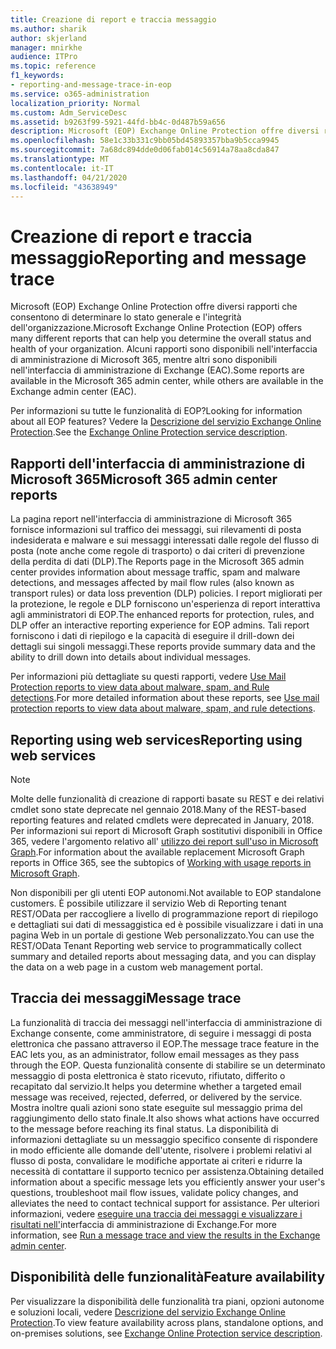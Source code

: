 ```yaml
---
title: Creazione di report e traccia messaggio
ms.author: sharik
author: skjerland
manager: mnirkhe
audience: ITPro
ms.topic: reference
f1_keywords:
- reporting-and-message-trace-in-eop
ms.service: o365-administration
localization_priority: Normal
ms.custom: Adm_ServiceDesc
ms.assetid: b9263f99-5921-44fd-bb4c-0d487b59a656
description: Microsoft (EOP) Exchange Online Protection offre diversi rapporti che consentono di determinare lo stato generale e l'integrità dell'organizzazione. Alcuni rapporti sono disponibili nell'interfaccia di amministrazione di Microsoft 365, mentre altri sono disponibili nell'interfaccia di amministrazione di Exchange (EAC).
ms.openlocfilehash: 58e1c33b331c9bb05bd45893357bba9b5cca9945
ms.sourcegitcommit: 7a68dc894dde0d06fab014c56914a78aa8cda847
ms.translationtype: MT
ms.contentlocale: it-IT
ms.lasthandoff: 04/21/2020
ms.locfileid: "43638949"
---
```

# <a name="reporting-and-message-trace"></a><span data-ttu-id="76e2c-104">Creazione di report e traccia messaggio</span><span class="sxs-lookup"><span data-stu-id="76e2c-104">Reporting and message trace</span></span>

<span data-ttu-id="76e2c-105">Microsoft (EOP) Exchange Online Protection offre diversi rapporti che consentono di determinare lo stato generale e l'integrità dell'organizzazione.</span><span class="sxs-lookup"><span data-stu-id="76e2c-105">Microsoft Exchange Online Protection (EOP) offers many different reports that can help you determine the overall status and health of your organization.</span></span> <span data-ttu-id="76e2c-106">Alcuni rapporti sono disponibili nell'interfaccia di amministrazione di Microsoft 365, mentre altri sono disponibili nell'interfaccia di amministrazione di Exchange (EAC).</span><span class="sxs-lookup"><span data-stu-id="76e2c-106">Some reports are available in the Microsoft 365 admin center, while others are available in the Exchange admin center (EAC).</span></span>

<span data-ttu-id="76e2c-107">Per informazioni su tutte le funzionalità di EOP?</span><span class="sxs-lookup"><span data-stu-id="76e2c-107">Looking for information about all EOP features?</span></span> <span data-ttu-id="76e2c-108">Vedere la [Descrizione del servizio Exchange Online Protection](exchange-online-protection-service-description.md).</span><span class="sxs-lookup"><span data-stu-id="76e2c-108">See the [Exchange Online Protection service description](exchange-online-protection-service-description.md).</span></span>

## <a name="microsoft-365-admin-center-reports"></a><span data-ttu-id="76e2c-109">Rapporti dell'interfaccia di amministrazione di Microsoft 365</span><span class="sxs-lookup"><span data-stu-id="76e2c-109">Microsoft 365 admin center reports</span></span>

<span data-ttu-id="76e2c-110">La pagina report nell'interfaccia di amministrazione di Microsoft 365 fornisce informazioni sul traffico dei messaggi, sui rilevamenti di posta indesiderata e malware e sui messaggi interessati dalle regole del flusso di posta (note anche come regole di trasporto) o dai criteri di prevenzione della perdita di dati (DLP).</span><span class="sxs-lookup"><span data-stu-id="76e2c-110">The Reports page in the Microsoft 365 admin center provides information about message traffic, spam and malware detections, and messages affected by mail flow rules (also known as transport rules) or data loss prevention (DLP) policies.</span></span> <span data-ttu-id="76e2c-111">I report migliorati per la protezione, le regole e DLP forniscono un'esperienza di report interattiva agli amministratori di EOP.</span><span class="sxs-lookup"><span data-stu-id="76e2c-111">The enhanced reports for protection, rules, and DLP offer an interactive reporting experience for EOP admins.</span></span> <span data-ttu-id="76e2c-112">Tali report forniscono i dati di riepilogo e la capacità di eseguire il drill-down dei dettagli sui singoli messaggi.</span><span class="sxs-lookup"><span data-stu-id="76e2c-112">These reports provide summary data and the ability to drill down into details about individual messages.</span></span>

<span data-ttu-id="76e2c-113">Per informazioni più dettagliate su questi rapporti, vedere [Use Mail Protection reports to view data about malware, spam, and Rule detections](https://docs.microsoft.com/exchange/monitoring/use-mail-protection-reports).</span><span class="sxs-lookup"><span data-stu-id="76e2c-113">For more detailed information about these reports, see [Use mail protection reports to view data about malware, spam, and rule detections](https://docs.microsoft.com/exchange/monitoring/use-mail-protection-reports).</span></span>

## <a name="reporting-using-web-services"></a><span data-ttu-id="76e2c-114">Reporting using web services</span><span class="sxs-lookup"><span data-stu-id="76e2c-114">Reporting using web services</span></span>

> [!NOTE]
> <span data-ttu-id="76e2c-115">Molte delle funzionalità di creazione di rapporti basate su REST e dei relativi cmdlet sono state deprecate nel gennaio 2018.</span><span class="sxs-lookup"><span data-stu-id="76e2c-115">Many of the REST-based reporting features and related cmdlets were deprecated in January, 2018.</span></span> <span data-ttu-id="76e2c-116">Per informazioni sui report di Microsoft Graph sostitutivi disponibili in Office 365, vedere l'argomento relativo all' [utilizzo dei report sull'uso in Microsoft Graph](https://go.microsoft.com/fwlink/p/?LinkID=865135).</span><span class="sxs-lookup"><span data-stu-id="76e2c-116">For information about the available replacement Microsoft Graph reports in Office 365, see the subtopics of [Working with usage reports in Microsoft Graph](https://go.microsoft.com/fwlink/p/?LinkID=865135).</span></span>

<span data-ttu-id="76e2c-117">Non disponibili per gli utenti EOP autonomi.</span><span class="sxs-lookup"><span data-stu-id="76e2c-117">Not available to EOP standalone customers.</span></span> <span data-ttu-id="76e2c-118">È possibile utilizzare il servizio Web di Reporting tenant REST/OData per raccogliere a livello di programmazione report di riepilogo e dettagliati sui dati di messaggistica ed è possibile visualizzare i dati in una pagina Web in un portale di gestione Web personalizzato.</span><span class="sxs-lookup"><span data-stu-id="76e2c-118">You can use the REST/OData Tenant Reporting web service to programmatically collect summary and detailed reports about messaging data, and you can display the data on a web page in a custom web management portal.</span></span>

## <a name="message-trace"></a><span data-ttu-id="76e2c-119">Traccia dei messaggi</span><span class="sxs-lookup"><span data-stu-id="76e2c-119">Message trace</span></span>

<span data-ttu-id="76e2c-120">La funzionalità di traccia dei messaggi nell'interfaccia di amministrazione di Exchange consente, come amministratore, di seguire i messaggi di posta elettronica che passano attraverso il EOP.</span><span class="sxs-lookup"><span data-stu-id="76e2c-120">The message trace feature in the EAC lets you, as an administrator, follow email messages as they pass through the EOP.</span></span> <span data-ttu-id="76e2c-121">Questa funzionalità consente di stabilire se un determinato messaggio di posta elettronica è stato ricevuto, rifiutato, differito o recapitato dal servizio.</span><span class="sxs-lookup"><span data-stu-id="76e2c-121">It helps you determine whether a targeted email message was received, rejected, deferred, or delivered by the service.</span></span> <span data-ttu-id="76e2c-122">Mostra inoltre quali azioni sono state eseguite sul messaggio prima del raggiungimento dello stato finale.</span><span class="sxs-lookup"><span data-stu-id="76e2c-122">It also shows what actions have occurred to the message before reaching its final status.</span></span> <span data-ttu-id="76e2c-123">La disponibilità di informazioni dettagliate su un messaggio specifico consente di rispondere in modo efficiente alle domande dell'utente, risolvere i problemi relativi al flusso di posta, convalidare le modifiche apportate ai criteri e ridurre la necessità di contattare il supporto tecnico per assistenza.</span><span class="sxs-lookup"><span data-stu-id="76e2c-123">Obtaining detailed information about a specific message lets you efficiently answer your user's questions, troubleshoot mail flow issues, validate policy changes, and alleviates the need to contact technical support for assistance.</span></span> <span data-ttu-id="76e2c-124">Per ulteriori informazioni, vedere [eseguire una traccia dei messaggi e visualizzare i risultati nell'](https://docs.microsoft.com/exchange/monitoring/trace-an-email-message/run-a-message-trace-and-view-results)interfaccia di amministrazione di Exchange.</span><span class="sxs-lookup"><span data-stu-id="76e2c-124">For more information, see [Run a message trace and view the results in the Exchange admin center](https://docs.microsoft.com/exchange/monitoring/trace-an-email-message/run-a-message-trace-and-view-results).</span></span>

## <a name="feature-availability"></a><span data-ttu-id="76e2c-125">Disponibilità delle funzionalità</span><span class="sxs-lookup"><span data-stu-id="76e2c-125">Feature availability</span></span>

<span data-ttu-id="76e2c-126">Per visualizzare la disponibilità delle funzionalità tra piani, opzioni autonome e soluzioni locali, vedere [Descrizione del servizio Exchange Online Protection](exchange-online-protection-service-description.md).</span><span class="sxs-lookup"><span data-stu-id="76e2c-126">To view feature availability across plans, standalone options, and on-premises solutions, see [Exchange Online Protection service description](exchange-online-protection-service-description.md).</span></span>
